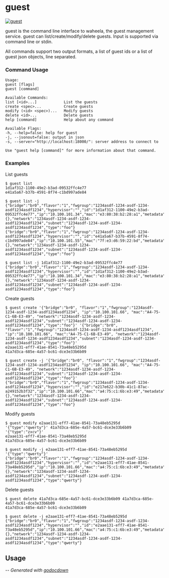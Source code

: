 # guest

[![guest](https://godoc.org/github.com/mistifyio/lochness/cmd/guest?status.png)](https://godoc.org/github.com/mistifyio/lochness/cmd/guest)

guest is the command line interface to waheela, the guest management service.
guest can list/create/modify/delete guests. Input is supported via command line
or stdin.

All commands support two output formats, a list of guest ids or a list of guest
json objects, line separated.

### Command Usage

    Usage:
    guest [flags]
    guest [command]

    Available Commands:
    list [<id>...]            List the guests
    create <spec>...          Create guests
    modify (<id> <spec>)...   Modify guests
    delete <id>...            Delete guests
    help [command]            Help about any command

    Available Flags:
    -h, --help=false: help for guest
    -j, --jsonout=false: output in json
    -s, --server="http://localhost:18000/": server address to connect to

    Use "guest help [command]" for more information about that command.


### Examples

List guests

    $ guest list
    1d1af312-1100-49e2-b3ad-09532ffc4e77
    e41a5a67-b37b-4591-8f74-c1bd997ade84

    $ guest list -j
    {"bridge":"br0","flavor":"1","fwgroup":"1234asdf-1234-asdf-1234-asdf1234asdf1234","hypervisor":"","id":"1d1af312-1100-49e2-b3ad-09532ffc4e77","ip":"10.100.101.34","mac":"e3:80:38:b2:28:a1","metadata":{},"network":"1234asdf-1234-asdf-1234-asdf1234asdf1234","subnet":"1234asdf-1234-asdf-1234-asdf1234asdf1234","type":"foo"}
    {"bridge":"br0","flavor":"1","fwgroup":"1234asdf-1234-asdf-1234-asdf1234asdf1234","hypervisor":"","id":"e41a5a67-b37b-4591-8f74-c1bd997ade84","ip":"10.100.101.55","mac":"7f:e3:d6:59:22:bd","metadata":{},"network":"1234asdf-1234-asdf-1234-asdf1234asdf1234","subnet":"1234asdf-1234-asdf-1234-asdf1234asdf1234","type":"foo"}

    $ guest list -j 1d1af312-1100-49e2-b3ad-09532ffc4e77
    {"bridge":"br0","flavor":"1","fwgroup":"1234asdf-1234-asdf-1234-asdf1234asdf1234","hypervisor":"","id":"1d1af312-1100-49e2-b3ad-09532ffc4e77","ip":"10.100.101.34","mac":"e3:80:38:b2:28:a1","metadata":{},"network":"1234asdf-1234-asdf-1234-asdf1234asdf1234","subnet":"1234asdf-1234-asdf-1234-asdf1234asdf1234","type":"foo"}

Create guests

    $ guest create '{"bridge":"br0", "flavor":"1","fwgroup":"1234asdf-1234-asdf-1234-asdf1234asdf1234", "ip":"10.100.101.66", "mac":"A4-75-C1-6B-E3-49", "network":"1234asdf-1234-asdf-1234-asdf1234asdf1234","subnet":"1234asdf-1234-asdf-1234-asdf1234asdf1234","type":"foo"}' '{"bridge":"br0", "flavor":"1","fwgroup":"1234asdf-1234-asdf-1234-asdf1234asdf1234", "ip":"10.100.101.66", "mac":"A4-75-C1-6B-E3-49", "network":"1234asdf-1234-asdf-1234-asdf1234asdf1234","subnet":"1234asdf-1234-asdf-1234-asdf1234asdf1234","type":"foo"}'
    e2aae131-eff7-41ae-8541-73a48eb5295d
    41a7d3ca-685e-4a57-bc61-dce3e33b6b09

    $ guest create -j '{"bridge":"br0", "flavor":"1","fwgroup":"1234asdf-1234-asdf-1234-asdf1234asdf1234", "ip":"10.100.101.66", "mac":"A4-75-C1-6B-E3-49", "network":"1234asdf-1234-asdf-1234-asdf1234asdf1234","subnet":"1234asdf-1234-asdf-1234-asdf1234asdf1234","type":"foo"}'
    {"bridge":"br0","flavor":"1","fwgroup":"1234asdf-1234-asdf-1234-asdf1234asdf1234","hypervisor":"","id":"e217e622-b30b-41c1-87ac-a249152b3f32","ip":"10.100.101.66","mac":"a4:75:c1:6b:e3:49","metadata":{},"network":"1234asdf-1234-asdf-1234-asdf1234asdf1234","subnet":"1234asdf-1234-asdf-1234-asdf1234asdf1234","type":"foo"}

Modify guests

    $ guest modify e2aae131-eff7-41ae-8541-73a48eb5295d '{"type":"qwerty"}' 41a7d3ca-685e-4a57-bc61-dce3e33b6b09 '{"type":"zxcv"}'
    e2aae131-eff7-41ae-8541-73a48eb5295d
    41a7d3ca-685e-4a57-bc61-dce3e33b6b09

    $ guest modify -j e2aae131-eff7-41ae-8541-73a48eb5295d '{"type":"qwerty"}'
    {"bridge":"br0","flavor":"1","fwgroup":"1234asdf-1234-asdf-1234-asdf1234asdf1234","hypervisor":"","id":"e2aae131-eff7-41ae-8541-73a48eb5295d","ip":"10.100.101.66","mac":"a4:75:c1:6b:e3:49","metadata":{},"network":"1234asdf-1234-asdf-1234-asdf1234asdf1234","subnet":"1234asdf-1234-asdf-1234-asdf1234asdf1234","type":"qwerty"}

Delete guests

    $ guest delete 41a7d3ca-685e-4a57-bc61-dce3e33b6b09 41a7d3ca-685e-4a57-bc61-dce3e33b6b09
    41a7d3ca-685e-4a57-bc61-dce3e33b6b09

    $ guest delete -j e2aae131-eff7-41ae-8541-73a48eb5295d
    {"bridge":"br0","flavor":"1","fwgroup":"1234asdf-1234-asdf-1234-asdf1234asdf1234","hypervisor":"","id":"e2aae131-eff7-41ae-8541-73a48eb5295d","ip":"10.100.101.66","mac":"a4:75:c1:6b:e3:49","metadata":{},"network":"1234asdf-1234-asdf-1234-asdf1234asdf1234","subnet":"1234asdf-1234-asdf-1234-asdf1234asdf1234","type":"qwerty"}
## Usage

--
*Generated with [godocdown](https://github.com/robertkrimen/godocdown)*
